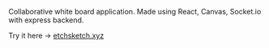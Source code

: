 Collaborative white board application. Made using React, Canvas, Socket.io with express backend.

Try it here  -> [etchsketch.xyz](etchsketch.xyz)
